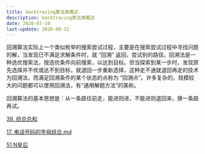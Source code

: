 ```yaml
---
title: backtracing算法类概述
description: backtracing算法类概述
date: 2020-07-10
last-update: 2020-08-12
---
```



回溯算法实际上一个类似枚举的搜索尝试过程，主要是在搜索尝试过程中寻找问题的解，当发现已不满足求解条件时，就 “回溯” 返回，尝试别的路径。回溯法是一种选优搜索法，按选优条件向前搜索，以达到目标。但当探索到某一步时，发现原先选择并不优或达不到目标，就退回一步重新选择，这种走不通就退回再走的技术为回溯法，而满足回溯条件的某个状态的点称为 “回溯点”。许多复杂的，规模较大的问题都可以使用回溯法，有“通用解题方法”的美称。

回溯算法的基本思想是：从一条路往前走，能进则进，不能进则退回来，换一条路再试。

[39. 组合总和](39.%20组合总和.md)<Badge text="简单" type="tip"/>  

[17. 电话号码的字母组合.md](17.%20电话号码的字母组合.md)<Badge text="简单" type="tip"/>  

[51 N皇后](51.%20N%20皇后.md)<Badge text="中等" type="warning"/>  
